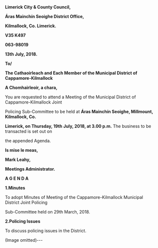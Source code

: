 **Limerick City & County Council,**

**Áras Mainchín Seoighe District Office,**

**Kilmallock, Co. Limerick.**

**V35 K497**

**063-98019**

**13th July, 2018.**

**To/**

**The Cathaoirleach and Each Member of the Municipal District of Cappamore-Kilmallock**

**A Chomhairleoir, a chara,**

You are requested to attend a Meeting of the Municipal District of Cappamore-Kilmallock Joint

Policing Sub-Committee to be held at **Áras Mainchín Seoighe, Millmount, Kilmallock, Co.**

**Limerick, on Thursday, 19th** **July, 2018, at 3.00 p.m.** The business to be transacted is set out on

the appended Agenda.

**Is mise le meas,**

**Mark Leahy,**

**Meetings Administrator.**

**A G E N D A**

**1.Minutes**

To adopt Minutes of Meeting of the Cappamore-Kilmallock Municipal District Joint Policing

Sub-Committee held on 29th March, 2018.

**2.Policing Issues**

To discuss policing issues in the District.

(Image omitted)---
